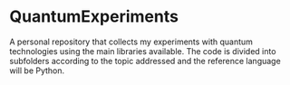 # QuantumExperiments
 A personal repository that collects my experiments with quantum technologies using the main libraries available.  The code is divided into subfolders according to the topic addressed and the reference language will be Python.
